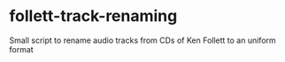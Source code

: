 # follett-track-renaming
Small script to rename audio tracks from CDs of Ken Follett to an uniform format
